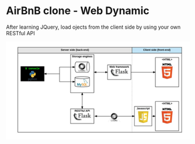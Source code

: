 # AirBnB clone - Web Dynamic

After learning JQuery, load ojects from the client side by using your own RESTful API

![server_side_architecture](Images/system_architecture.png)
